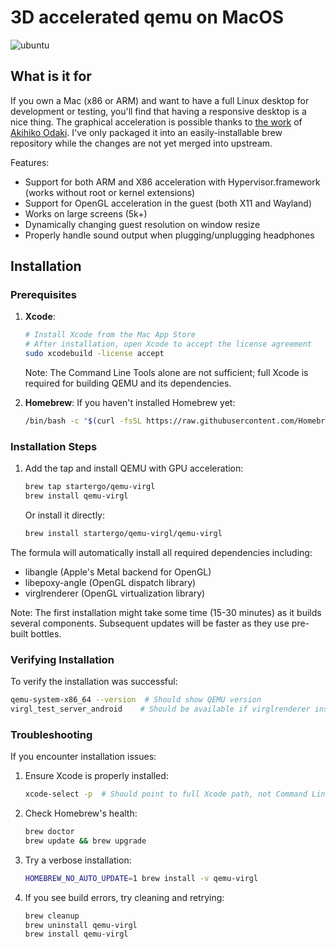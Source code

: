 # 3D accelerated qemu on MacOS

![ubuntu](https://user-images.githubusercontent.com/6728841/111193747-90da1a00-85cb-11eb-9517-36c1a19c19be.gif)

## What is it for

If you own a Mac (x86 or ARM) and want to have a full Linux desktop for development or testing, you'll find that having a responsive desktop is a nice thing. The graphical acceleration is possible thanks to [the work](https://gist.github.com/akihikodaki/87df4149e7ca87f18dc56807ec5a1bc5) of [Akihiko Odaki](https://github.com/akihikodaki). I've only packaged it into an easily-installable brew repository while the changes are not yet merged into upstream.

Features:

- Support for both ARM and X86 acceleration with Hypervisor.framework (works without root or kernel extensions)
- Support for OpenGL acceleration in the guest (both X11 and Wayland)
- Works on large screens (5k+)
- Dynamically changing guest resolution on window resize
- Properly handle sound output when plugging/unplugging headphones

## Installation

### Prerequisites

1. **Xcode**:
   ```sh
   # Install Xcode from the Mac App Store
   # After installation, open Xcode to accept the license agreement
   sudo xcodebuild -license accept
   ```
   Note: The Command Line Tools alone are not sufficient; full Xcode is required for building QEMU and its dependencies.

2. **Homebrew**:
   If you haven't installed Homebrew yet:
   ```sh
   /bin/bash -c "$(curl -fsSL https://raw.githubusercontent.com/Homebrew/install/HEAD/install.sh)"
   ```

### Installation Steps

1. Add the tap and install QEMU with GPU acceleration:
   ```sh
   brew tap startergo/qemu-virgl
   brew install qemu-virgl
   ```

   Or install it directly:
   ```sh
   brew install startergo/qemu-virgl/qemu-virgl
   ```

The formula will automatically install all required dependencies including:
- libangle (Apple's Metal backend for OpenGL)
- libepoxy-angle (OpenGL dispatch library)
- virglrenderer (OpenGL virtualization library)

Note: The first installation might take some time (15-30 minutes) as it builds several components. Subsequent updates will be faster as they use pre-built bottles.

### Verifying Installation

To verify the installation was successful:
```sh
qemu-system-x86_64 --version  # Should show QEMU version
virgl_test_server_android    # Should be available if virglrenderer installed correctly
```

### Troubleshooting

If you encounter installation issues:

1. Ensure Xcode is properly installed:
   ```sh
   xcode-select -p  # Should point to full Xcode path, not Command Line Tools
   ```

2. Check Homebrew's health:
   ```sh
   brew doctor
   brew update && brew upgrade
   ```

3. Try a verbose installation:
   ```sh
   HOMEBREW_NO_AUTO_UPDATE=1 brew install -v qemu-virgl
   ```

4. If you see build errors, try cleaning and retrying:
   ```sh
   brew cleanup
   brew uninstall qemu-virgl
   brew install qemu-virgl
   ```